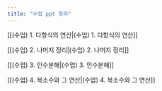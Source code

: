 ```yaml
---
title: "수업 ppt 정리"
---
```


[[(수업) 1. 다항식의 연산|(수업) 1. 다항식의 연산]]


[[(수업) 2. 나머지 정리|(수업) 2. 나머지 정리]]


[[(수업) 3. 인수분해|(수업) 3. 인수분해]]


[[(수업) 4. 복소수와 그 연산|(수업) 4. 복소수와 그 연산]]
